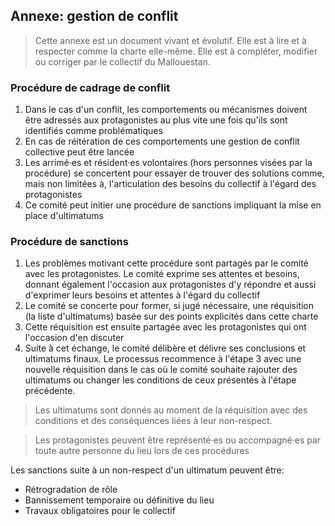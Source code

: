 ## Annexe: gestion de conflit

> Cette annexe est un document vivant et évolutif. Elle est à lire et à respecter comme la charte elle-même. Elle est à compléter, modifier ou corriger par le collectif du Mallouestan.

### Procédure de cadrage de conflit

1. Dans le cas d'un conflit, les comportements ou mécanismes doivent être adressés aux protagonistes au plus vite une fois qu'ils sont identifiés comme problématiques
2. En cas de réitération de ces comportements une gestion de conflit collective peut être lancée
3. Les arrimé·es et résident·es volontaires (hors personnes visées par la procédure) se concertent pour essayer de trouver des solutions comme, mais non limitées à, l'articulation des besoins du collectif à l'égard des protagonistes
4. Ce comité peut initier une procédure de sanctions impliquant la mise en place d'ultimatums

### Procédure de sanctions

1. Les problèmes motivant cette procédure sont partagés par le comité avec les protagonistes. Le comité exprime ses attentes et besoins, donnant également l'occasion aux protagonistes d'y répondre et aussi d'exprimer leurs besoins et attentes à l'égard du collectif
2. Le comité se concerte pour former, si jugé nécessaire, une réquisition (la liste d'ultimatums) basée sur des points explicités dans cette charte
3. Cette réquisition est ensuite partagée avec les protagonistes qui ont l'occasion d'en discuter
4. Suite à cet échange,  le comité délibère et délivre ses conclusions et ultimatums finaux. Le processus recommence à l'étape 3 avec une nouvelle réquisition dans le cas où le comité souhaite rajouter des ultimatums ou changer les conditions de ceux présentés à l'étape précédente.

> Les ultimatums sont donnés au moment de la réquisition avec des conditions et des conséquences liées à leur non-respect. 

> Les protagonistes peuvent être représenté·es ou accompagné·es par toute autre personne du lieu lors de ces procédures

Les sanctions suite à un non-respect d'un ultimatum peuvent être:
- Rétrogradation de rôle
- Bannissement temporaire ou définitive du lieu
- Travaux obligatoires pour le collectif

